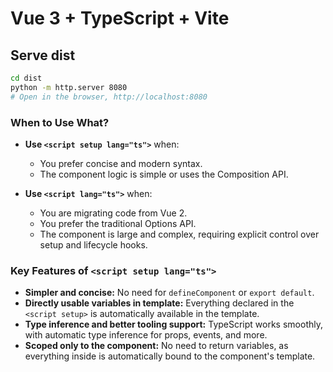 # Vue 3 + TypeScript + Vite

## Serve dist

```bash
cd dist
python -m http.server 8080
# Open in the browser, http://localhost:8080
```

### **When to Use What?**

- **Use `<script setup lang="ts">`** when:

  - You prefer concise and modern syntax.
  - The component logic is simple or uses the Composition API.

- **Use `<script lang="ts">`** when:
  - You are migrating code from Vue 2.
  - You prefer the traditional Options API.
  - The component is large and complex, requiring explicit control over setup and lifecycle hooks.

### Key Features of `<script setup lang="ts">`

- **Simpler and concise:** No need for `defineComponent` or `export default`.
- **Directly usable variables in template:** Everything declared in the `<script setup>` is automatically available in the template.
- **Type inference and better tooling support:** TypeScript works smoothly, with automatic type inference for props, events, and more.
- **Scoped only to the component:** No need to return variables, as everything inside is automatically bound to the component's template.
